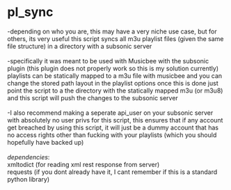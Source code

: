 # pl_sync

-depending on who you are, this may have a very niche use case, but for others, its very useful
this script syncs all m3u playlist files (given the same file structure) in a directory with a subsonic server
<br />
<br />
-specifically it was meant to be used with Musicbee with the subsonic plugin (this plugin does not properly work so this is my solution currently)
playlists can be statically mapped to a m3u file with musicbee and you can change the stored path layout in the playlist options
once this is done just point the script to a the directory with the statically mapped m3u (or m3u8) and this script will push the changes to the subsonic server
<br />
<br />
-I also recommend making a seperate api_user on your subsonic server with absolutely no user privs for this script, this ensures that if any account get breached by
using this script, it will just be a dummy account that has no access rights other than fucking with your playlists (which you should hopefully have backed up)
<br />
<br />
*dependencies*: <br />
  xmltodict (for reading xml rest response from server) <br />
  requests (if you dont already have it, I cant remember if this is a standard python library) <br />

